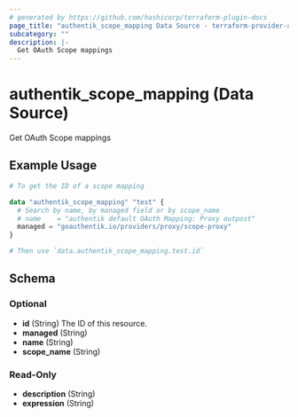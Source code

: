 ```yaml
---
# generated by https://github.com/hashicorp/terraform-plugin-docs
page_title: "authentik_scope_mapping Data Source - terraform-provider-authentik"
subcategory: ""
description: |-
  Get OAuth Scope mappings
---
```


# authentik_scope_mapping (Data Source)

Get OAuth Scope mappings

## Example Usage

```terraform
# To get the ID of a scope mapping

data "authentik_scope_mapping" "test" {
  # Search by name, by managed field or by scope_name
  # name    = "authentik default OAuth Mapping: Proxy outpost"
  managed = "goauthentik.io/providers/proxy/scope-proxy"
}

# Then use `data.authentik_scope_mapping.test.id`
```

<!-- schema generated by tfplugindocs -->
## Schema

### Optional

- **id** (String) The ID of this resource.
- **managed** (String)
- **name** (String)
- **scope_name** (String)

### Read-Only

- **description** (String)
- **expression** (String)


